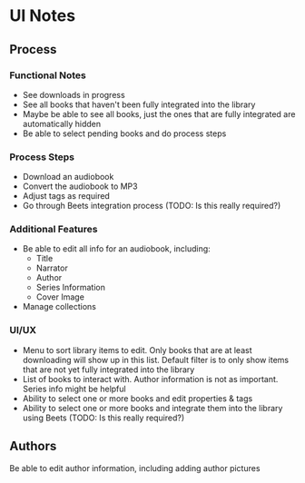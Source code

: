 # UI Notes
## Process
### Functional Notes
* See downloads in progress
* See all books that haven't been fully integrated into the library
* Maybe be able to see all books, just the ones that are fully integrated are automatically hidden
* Be able to select pending books and do process steps

### Process Steps
* Download an audiobook
* Convert the audiobook to MP3
* Adjust tags as required
* Go through Beets integration process (TODO: Is this really required?)

### Additional Features
* Be able to edit all info for an audiobook, including:
  * Title
  * Narrator
  * Author
  * Series Information
  * Cover Image
* Manage collections

### UI/UX
* Menu to sort library items to edit. Only books that are at least downloading will show up in this list. Default filter is to only show items that are not yet fully integrated into the library
* List of books to interact with. Author information is not as important. Series info might be helpful
* Ability to select one or more books and edit properties & tags
* Ability to select one or more books and integrate them into the library using Beets (TODO: Is this really required?)

## Authors
Be able to edit author information, including adding author pictures